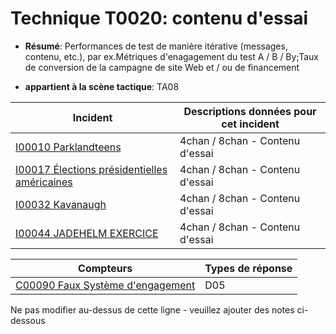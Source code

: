 # Technique T0020: contenu d'essai

* **Résumé**: Performances de test de manière itérative (messages, contenu, etc.), par ex.Métriques d'enagagement du test A / B / By;Taux de conversion de la campagne de site Web et / ou de financement

* **appartient à la scène tactique**: TA08


|Incident |Descriptions données pour cet incident |
|-------- |-------------------- |
|[I00010 Parklandteens](../../generated_pages/incidents/I00010.md) |4chan / 8chan - Contenu d'essai |
|[I00017 Élections présidentielles américaines](../../generated_pages/incidents/I00017.md) |4chan / 8chan - Contenu d'essai |
|[I00032 Kavanaugh](../../generated_pages/incidents/I00032.md) |4chan / 8chan - Contenu d'essai |
|[I00044 JADEHELM EXERCICE](../../generated_pages/incidents/I00044.md) |4chan / 8chan - Contenu d'essai |



|Compteurs |Types de réponse |
|-------- |-------------- |
|[C00090 Faux Système d'engagement](../../generated_pages/counters/C00090.md) |D05 |


Ne pas modifier au-dessus de cette ligne - veuillez ajouter des notes ci-dessous